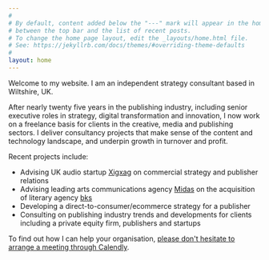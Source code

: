 ```yaml
---
#
# By default, content added below the "---" mark will appear in the home page
# between the top bar and the list of recent posts.
# To change the home page layout, edit the _layouts/home.html file.
# See: https://jekyllrb.com/docs/themes/#overriding-theme-defaults
#
layout: home
---
```

Welcome to my website. I am an independent strategy consultant based in Wiltshire, UK. 

After nearly twenty five years in the publishing industry, including senior executive roles in strategy, digital transformation and innovation, I now work on a freelance basis for clients in the creative, media and publishing sectors. I deliver consultancy projects that make sense of the content and technology landscape, and underpin growth in turnover and profit. 

Recent projects include:
* Advising UK audio startup <a href="https://www.xigxag.co.uk">Xigxag</a> on commercial strategy and publisher relations
* Advising leading arts communications agency <a href="https://midaspr.co.uk/">Midas</a> on the acquisition of literary agency <a href="https://www.thebksagency.com">bks</a>
* Developing a direct-to-consumer/ecommerce strategy for a publisher
* Consulting on publishing industry trends and developments for clients including a private equity firm, publishers and startups

To find out how I can help your organisation, <a href="https://calendly.com/outsidecontext">please don't hesitate to arrange a meeting through Calendly</a>. 
